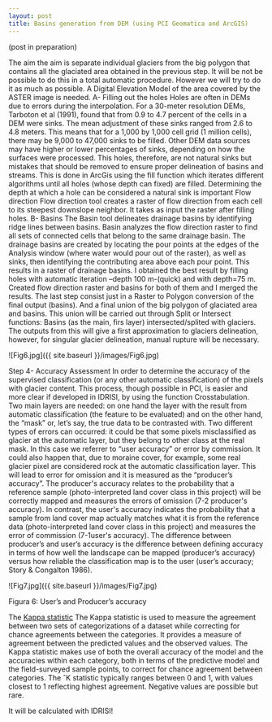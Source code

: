 ```yaml
---
layout: post
title: Basins generation from DEM (using PCI Geomatica and ArcGIS)
---
```


(post in preparation)

The aim the aim is separate individual glaciers from the big polygon that contains all the glaciated area  obtained in the previous step.  It will be not be possible to do this in a total automatic procedure. However we will try to do it as much as possible.
A Digital Elevation Model of the area covered by the ASTER image is needed.
A-	Filling out the holes
Holes are often in DEMs due to errors during the interpolation. For a 30-meter resolution DEMs, Tarboton et al (1991), found that from 0.9 to 4.7 percent of the cells in a DEM were sinks. The mean adjustment of these sinks ranged from 2.6 to 4.8 meters. This means that for a 1,000 by 1,000 cell grid (1 million cells), there may be 9,000 to 47,000 sinks to be filled. Other DEM data sources may have higher or lower percentages of sinks, depending on how the surfaces were processed. This holes, therefore, are not natural sinks but mistakes that should be removed to ensure proper delineation of basins and streams. This is done in ArcGis using the fill function which iterates different algorithms until all holes (whose depth can fixed) are filled. Determining the depth at which a hole can be considered a natural sink is important Flow direction
Flow direction tool creates a raster of flow direction from each cell to its steepest downslope neighbor. It takes as input the raster after filling holes.
B-	Basins
The Basin tool delineates drainage basins by identifying ridge lines between basins. Basin analyzes the flow direction raster to find all sets of connected cells that belong to the same drainage basin. The drainage basins are created by locating the pour points at the edges of the Analysis window (where water would pour out of the raster), as well as sinks, then identifying the contributing area above each pour point. This results in a raster of drainage basins.
I obtained the best result by filling holes with automatic iteration –depth 100 m-(quick) and with depth=75 m. Created flow direction raster and basins for both of them  and I merged the results.
The last step consist just in a Raster to Polygon conversion of the final output (basins). And a final union of the big polygon of glaciated area and basins. This union will be carried out through Split or Intersect functions: Basins (as the main, firs layer) intersected/splited with glaciers. The outputs from this  will give a first approximation to glaciers delineation, however, for singular glacier delineation, manual rupture will be necessary.

![Fig6.jpg]({{ site.baseurl }}/images/Fig6.jpg)

Step 4- Accuracy Assessment
In order to determine the accuracy of the supervised classification (or any other automatic classification) of the pixels with glacier content. This process, though possible in PCI, is easier and more clear if developed in IDRISI, by using the function Crosstabulation.
Two main layers are needed: on one hand the layer with the result from automatic classification (the feature to be evaluated) and on the other hand, the “mask” or, let’s say, the true data to be contrasted with.
Two different types of errors can occurred: it could be that some pixels misclassified as glacier at the automatic layer, but they belong to other class at the real mask. In this case we referrer to “user accuracy” or error by  commission. It could also happen that, due to moraine cover, for example, some real glacier pixel are considered rock at the automatic classification layer. This will lead to error for omission and it is measured as the “producer’s accuracy”.
The producer's accuracy relates to the probability that a reference sample (photo-interpreted land cover class in this project) will be correctly mapped and measures the errors of omission (7-2 producer's accuracy). In contrast, the user's accuracy indicates the probability that a sample from land cover map actually matches what it is from the reference data (photo-interpreted land cover class in this project) and measures the error of commission (7-1user's accuracy).
The difference between producer’s and user’s accuracy is the difference between defining accuracy in terms of how well the landscape can be mapped (producer’s accuracy) versus how reliable the classification map is to the user (user’s accuracy; Story & Congalton 1986).


![Fig7.jpg]({{ site.baseurl }}/images/Fig7.jpg)

Figura 6: User’s and Producer’s accuracy

The [Kappa statistic](http://www.jennessent.com/downloads/Kappa_Manual_Online.pdf)
The Kappa statistic is used to measure the agreement between two sets of categorizations of a dataset while correcting for chance agreements between the categories. It provides a measure of agreement between the predicted values and the observed values.
The Kappa statistic makes use of both the overall accuracy of the model and the accuracies within each category, both in terms of the predictive model and the field-surveyed sample points, to correct for chance agreement between categories.
The ˆK statistic typically ranges between 0 and 1, with values closest to 1 reflecting highest
agreement. Negative values are possible but rare.

It will be calculated with IDRISI!
